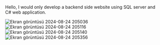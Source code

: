 Hello, I would only develop a backend side website using SQL server and C# web application.

![Ekran görüntüsü 2024-08-24 205036](https://github.com/user-attachments/assets/707007f7-66c7-472f-a75c-0b58619d05b3)
![Ekran görüntüsü 2024-08-24 205116](https://github.com/user-attachments/assets/cce3379d-f75e-4e00-959f-d67cb8f0cc9f)
![Ekran görüntüsü 2024-08-24 205140](https://github.com/user-attachments/assets/b33ab3b0-286e-4ef0-909a-4266b438820d)
![Ekran görüntüsü 2024-08-24 205356](https://github.com/user-attachments/assets/61b215b1-54b3-4f91-818a-17abd4a85a01)
